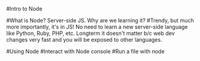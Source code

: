 #Intro to Node

#What is Node? Server-side JS. Why are we learning it? 
#Trendy, but much more importantly, it's in JS! No need to learn a new server-side language like Python, Ruby, PHP, etc. Longterm it doesn't matter b/c web dev changes very fast and you will be exposed to other languages.

#Using Node
#Interact with Node console
#Run a file with node 
